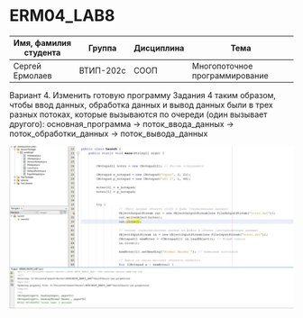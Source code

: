 # ERM04_LAB8

Имя, фамилия студента | Группа  | Дисциплина  | Тема
----------------------|---------|-------------|---------
Сергей Ермолаев |	ВТИП-202с |	СООП	| Многопоточное программирование

Вариант 4. Изменить готовую программу Задания 4 таким образом, чтобы ввод данных, обработка данных и вывод данных 
были в трех разных потоках, которые вызываются по очереди (один вызывает другого):
основная_программа -> поток_ввода_данных -> поток_обработки_данных -> поток_вывода_данных



![Screenshot](screenshot.jpg)
